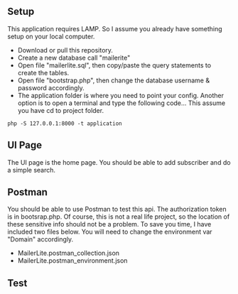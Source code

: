 ## Setup
This application requires LAMP. So I assume you already have something setup on your local computer.  

* Download or pull this repository.
* Create a new database call "mailerite"
* Open file "mailerlite.sql", then copy/paste the query statements to create the tables.
* Open file "bootstrap.php", then change the database username & password accordingly.
* The application folder is where you need to point your config. Another option is to open a terminal and type the following code... This assume you have cd to project folder.

``` php -S 127.0.0.1:8000 -t application ``` 

## UI Page
The UI page is the home page. You should be able to add subscriber and do a simple search.

## Postman
You should be able to use Postman to test this api. The authorization token is in bootsrap.php. Of course, this is not a real life project, so 
the location of these sensitive info should not be a problem. To save you time, I have included two files below. You will need to change the environment var "Domain" accordingly.

* MailerLite.postman_collection.json
* MailerLite.postman_environment.json

## Test ## 


 